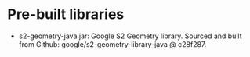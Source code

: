 # Pre-built libraries

* s2-geometry-java.jar: Google S2 Geometry library. Sourced and built from Github:
  google/s2-geometry-library-java @ c28f287.
